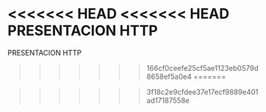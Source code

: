 <<<<<<< HEAD
<<<<<<< HEAD
PRESENTACION HTTP
=======
PRESENTACION HTTP
>>>>>>> 166cf0ceefe25cf5ae1123eb0579d8658ef5a0e4
=======

>>>>>>> 3f18c2e9cfdee37e17ecf9889e401ad17187558e
